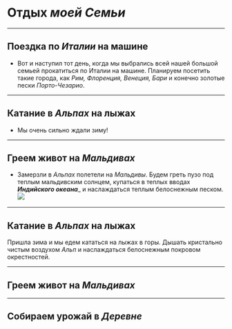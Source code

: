 # __Отдых *моей Семьи*__

---
## Поездка по *Италии* на машине
* Вот и наступил тот день, когда мы выбрались всей нашей большой семьей прокатиться по Италии на машине. Планируем посетить такие города, как *Рим, Флоренция, Венеция, Бари* и конечно золотые пески *Порто-Чезарио*.

---
## Катание в *Альпах* на лыжах
* Мы очень сильно ждали зиму!
 
---
## Греем живот на *Мальдивах*
* Замерзли в *Альпах* полетели на *Мальдивы*. Будем греть пузо под теплым мальдивским солнцем, купаться в теплых вводах _**Индийского океана**__ и наслаждаться теплым белоснежным песком.
![](Maldives.jpg)


---
## Катание в *Альпах* на лыжах
 Пришла зима и мы едем кататься на лыжах в горы. Дышать кристально чистым воздухом *Альп* и наслаждаться белоснежным покровом окрестностей.

---
## Греем живот на *Мальдивах*


---
## Собираем урожай в *Деревне*

